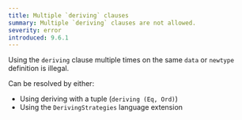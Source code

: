 ```yaml
---
title: Multiple `deriving` clauses
summary: Multiple `deriving` clauses are not allowed.
severity: error
introduced: 9.6.1
---
```


Using the `deriving` clause multiple times on the same `data` or `newtype` definition is illegal.

Can be resolved by either:

- Using deriving with a tuple (`deriving (Eq, Ord)`)
- Using the `DerivingStrategies` language extension


